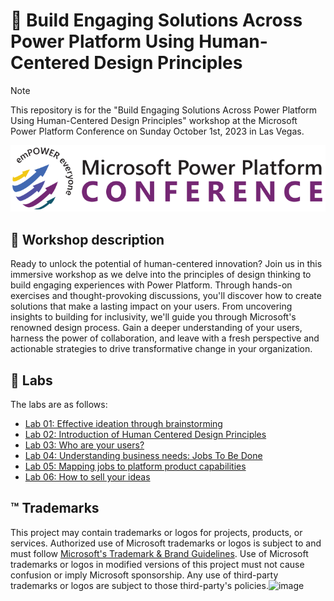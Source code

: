# 🔌 Build Engaging Solutions Across Power Platform Using Human-Centered Design Principles

> [!NOTE]
> This repository is for the "Build Engaging Solutions Across Power Platform Using Human-Centered Design Principles" workshop at the Microsoft Power Platform Conference on Sunday October 1st, 2023 in Las Vegas.

![Microsoft Power Platform Conference Logo](./assets/ppc-logo.svg)

## 📝 Workshop description

Ready to unlock the potential of human-centered innovation? Join us in this immersive workshop as we delve into the principles of design thinking to build engaging experiences with Power Platform. Through hands-on exercises and thought-provoking discussions, you'll discover how to create solutions that make a lasting impact on your users. From uncovering insights to building for inclusivity, we'll guide you through Microsoft's renowned design process. Gain a deeper understanding of your users, harness the power of collaboration, and leave with a fresh perspective and actionable strategies to drive transformative change in your organization.

## 🚀 Labs

The labs are as follows:

- [Lab 01: Effective ideation through brainstorming](./lab1/README.md)
- [Lab 02: Introduction of Human Centered Design Principles](./lab2/README.md)
- [Lab 03: Who are your users?  ](./lab3/README.md)
- [Lab 04: Understanding business needs: Jobs To Be Done](./lab4/README.md)
- [Lab 05: Mapping jobs to platform product capabilities](./lab5/README.md)
- [Lab 06: How to sell your ideas ](./lab6/README.md)

## ™️ Trademarks

This project may contain trademarks or logos for projects, products, or services. Authorized use of Microsoft
trademarks or logos is subject to and must follow
[Microsoft's Trademark & Brand Guidelines](https://www.microsoft.com/legal/intellectualproperty/trademarks/usage/general).
Use of Microsoft trademarks or logos in modified versions of this project must not cause confusion or imply Microsoft sponsorship.
Any use of third-party trademarks or logos are subject to those third-party's policies.![image](https://github.com/microsoft/MPPC23-Power-Platform-Design/assets/105307792/7c2c2a9f-630e-4526-a354-11bba9deb9e4)
